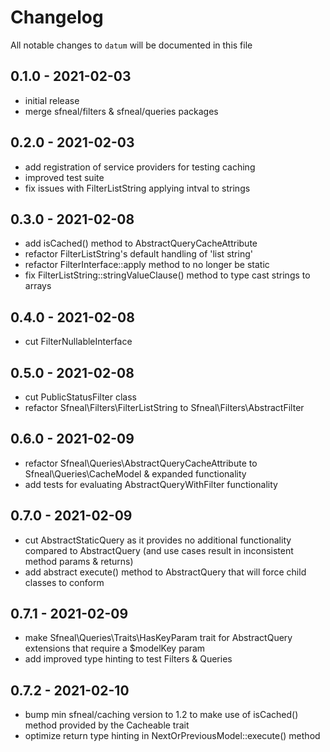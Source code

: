 # Changelog

All notable changes to `datum` will be documented in this file

## 0.1.0 - 2021-02-03
- initial release
- merge sfneal/filters & sfneal/queries packages


## 0.2.0 - 2021-02-03
- add registration of service providers for testing caching
- improved test suite
- fix issues with FilterListString applying intval to strings


## 0.3.0 - 2021-02-08
- add isCached() method to AbstractQueryCacheAttribute
- refactor FilterListString's default handling of 'list string'
- refactor FilterInterface::apply method to no longer be static
- fix FilterListString::stringValueClause() method to type cast strings to arrays


## 0.4.0 - 2021-02-08
- cut FilterNullableInterface


## 0.5.0 - 2021-02-08
- cut PublicStatusFilter class
- refactor Sfneal\Filters\FilterListString to Sfneal\Filters\AbstractFilter


## 0.6.0 - 2021-02-09
- refactor Sfneal\Queries\AbstractQueryCacheAttribute to Sfneal\Queries\CacheModel & expanded functionality
- add tests for evaluating AbstractQueryWithFilter functionality


## 0.7.0 - 2021-02-09
- cut AbstractStaticQuery as it provides no additional functionality compared to AbstractQuery (and use cases result in inconsistent method params & returns)
- add abstract execute() method to AbstractQuery that will force child classes to conform


## 0.7.1 - 2021-02-09
- make Sfneal\Queries\Traits\HasKeyParam trait for AbstractQuery extensions that require a $modelKey param
- add improved type hinting to test Filters & Queries


## 0.7.2 - 2021-02-10
- bump min sfneal/caching version to 1.2 to make use of isCached() method provided by the Cacheable trait
- optimize return type hinting in NextOrPreviousModel::execute() method
